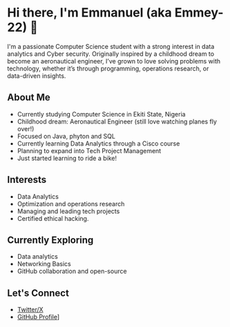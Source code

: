 # Hi there, I'm Emmanuel (aka Emmey-22) 👋

I'm a passionate Computer Science student with a strong interest in  data analytics and Cyber security. Originally inspired by a childhood dream to become an aeronautical engineer, I’ve grown to love solving problems with technology, whether it’s through programming, operations research, or data-driven insights.

## About Me

-  Currently studying Computer Science in Ekiti State, Nigeria  
-  Childhood dream: Aeronautical Engineer (still love watching planes fly over!)  
- Focused on Java, phyton and SQL
- Currently learning Data Analytics through a Cisco course  
- Planning to expand into Tech Project Management  
- Just started learning to ride a bike!

## Interests

- Data Analytics 
- Optimization and operations research  
- Managing and leading tech projects  
- Certified ethical hacking.

## Currently Exploring

- Data analytics 
- Networking Basics
- GitHub collaboration and open-source

## Let's Connect

- [Twitter/X](https://x.com/temmytops614259?t=HdBQESuQgDXLrc_trIl3kw&s=09)  
- [GitHub Profile](https://github.com/Emmey-22)]
